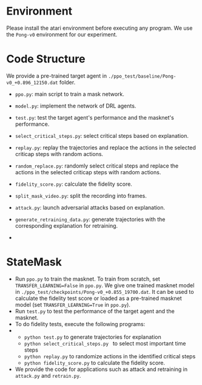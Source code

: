 # Environment

Please install the atari environment before executing any program. We use the `Pong-v0` environment for our experiment.

# Code Structure 

We provide a pre-trained target agent in `./ppo_test/baseline/Pong-v0_+0.896_12150.dat` folder.

- `ppo.py`: main script to train a mask network.
- `model.py`: implement the network of DRL agents.
- `test.py`: test the target agent's performance and the masknet's performance.
- `select_critical_steps.py`: select critical steps based on explanation.
- `replay.py`: replay the trajectories and replace the actions in the selected criticap steps with random actions.
- `random_replace.py`: randomly select critical steps and replace the actions in the selected criticap steps with random actions.
- `fidelity_score.py`: calculate the fidelity score.
- `split_mask_video.py`: split the recording into frames.
- `attack.py`: launch adversarial attacks based on explanation.
- `generate_retraining_data.py`: generate trajectories with the corresponding explanation for retraining.

- 


# StateMask

- Run `ppo.py` to train the masknet. To train from scratch, set `TRANSFER_LEARNING=False` in `ppo.py`. We give one trained masknet model in `./ppo_test/checkpoints/Pong-v0_+0.855_19700.dat`. It can be used to calculate the fidelity test score or loaded as a pre-trained masknet model (set `TRANSFER_LEARNING=True` in `ppo.py`).
- Run `test.py` to test the performance of the target agent and the masknet.
- To do fidelity tests, execute the following programs:
- - `python test.py` to generate trajectories for explanation
  - `python select_critical_steps.py ` to select most important time steps
  - `python replay.py` to randomize actions in the identified critical steps
  - `python fidelity_score.py` to calculate the fidelity score.
- We provide the code for applications such as attack and retraining in `attack.py` and `retrain.py`.
